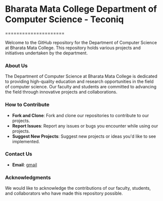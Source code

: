 # Bharata Mata College Department of Computer Science - Teconiq
=====================

Welcome to the GitHub repository for the Department of Computer Science at Bharata Mata College. This repository holds various projects and initiatives undertaken by the department.

### About Us
The Department of Computer Science at Bharata Mata College is dedicated to providing high-quality education and research opportunities in the field of computer science. Our faculty and students are committed to advancing the field through innovative projects and collaborations.

### How to Contribute
- **Fork and Clone**: Fork and clone our repositories to contribute to our projects.
- **Report Issues**: Report any issues or bugs you encounter while using our projects.
- **Suggest New Projects**: Suggest new projects or ideas you'd like to see implemented.

### Contact Us
- **Email**: [gmail](mailto:teconiq.dev.bmc@gmail.com)

### Acknowledgments
We would like to acknowledge the contributions of our faculty, students, and collaborators who have made this repository possible.

